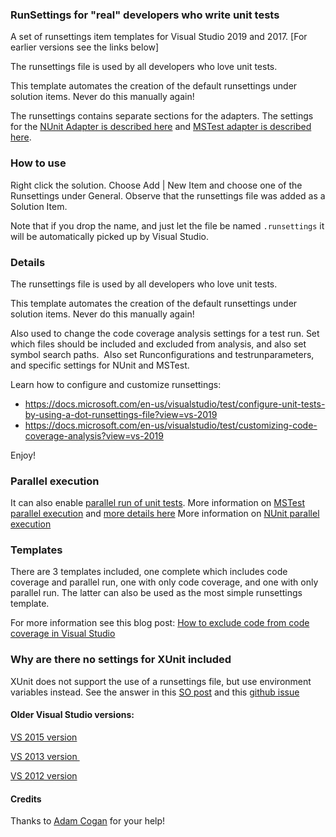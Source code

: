 ### RunSettings for "real" developers who write unit tests
A set of runsettings item templates for Visual Studio 2019 and 2017. [For earlier versions see the links below] 

The runsettings file is used by all developers who love unit tests.

This template automates the creation of the default runsettings under solution items. 
Never do this manually again!

The runsettings contains separate sections for the adapters.  The settings for the [NUnit Adapter is described here](https://github.com/nunit/docs/wiki/Tips-And-Tricks) and [MSTest adapter is described here](https://docs.microsoft.com/en-us/visualstudio/test/configure-unit-tests-by-using-a-dot-runsettings-file?view=vs-2019#mstest-run-settings). 

### How to use
Right click the solution. Choose Add | New Item and choose one of the Runsettings under General. Observe that the runsettings file was added as a Solution Item.

Note that if you drop the name, and just let the file be named ```.runsettings``` it will be automatically picked up by Visual Studio. 

### Details
The runsettings file is used by all developers who love unit tests.

This template automates the creation of the default runsettings under solution items. Never do this manually again!   

Also used to change the code coverage analysis settings for a test run. Set which files should be included and excluded from analysis, and also set symbol search paths.  Also set Runconfigurations and testrunparameters, and specific settings for NUnit and MSTest. 

Learn how to configure and customize runsettings:
- https://docs.microsoft.com/en-us/visualstudio/test/configure-unit-tests-by-using-a-dot-runsettings-file?view=vs-2019  
- https://docs.microsoft.com/en-us/visualstudio/test/customizing-code-coverage-analysis?view=vs-2019 

Enjoy!

### Parallel execution
It can also enable [parallel run of unit tests](https://blogs.msdn.microsoft.com/visualstudioalm/2016/02/08/parallel-and-context-sensitive-test-execution-with-visual-studio-2015-update-1/).
More information on [MSTest parallel execution](https://devblogs.microsoft.com/devops/mstest-v2-in-assembly-parallel-test-execution) and [more details here](https://github.com/microsoft/testfx-docs/blob/master/RFCs/004-In-Assembly-Parallel-Execution.md) 
More information on [NUnit parallel execution](https://github.com/nunit/docs/wiki/Parallelizable-Attribute)

### Templates
There are 3 templates included, one complete which includes code coverage and parallel run, one with only code coverage, and one with only parallel run.  The latter can also be used as the most simple runsettings template.

For more information see this blog post: [How to exclude code from code coverage in Visual Studio](http://hermit.no/how-to-exclude-code-from-code-coverage-in-visual-studio-unit-testing-using-runsettings/) 

### Why are there no settings for XUnit included

XUnit does not support the use of a runsettings file, but use environment variables instead. See the answer in this [SO post](https://stackoverflow.com/questions/54977531/how-to-read-runsettings-test-parameter-in-xunit-fixture) and this [github issue](https://github.com/xunit/xunit/issues/1439.)

#### Older Visual Studio versions:

[VS 2015 version ](https://marketplace.visualstudio.com/items?itemName=OsirisTerje.Runsettings)

[VS 2013 version ](/vsgallery/704ebd18-7d60-4341-9224-532f73229c74)

[VS 2012 version ](/vsgallery/601bd207-5889-4935-b101-3ebe1f25aafa)

#### Credits
Thanks to [Adam Cogan](https://adamcogan.com/) for your help! 
